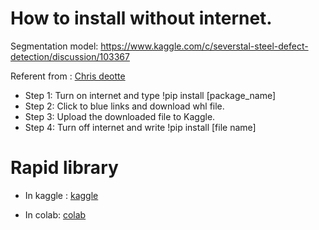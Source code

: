 # How to install without internet.

Segmentation model: https://www.kaggle.com/c/severstal-steel-defect-detection/discussion/103367

Referent from : [Chris deotte](https://www.kaggle.com/c/severstal-steel-defect-detection/discussion/113195)

+ Step 1: Turn on internet and type !pip install [package_name]
+ Step 2: Click to blue links and download whl file.
+ Step 3: Upload the downloaded file to Kaggle.
+ Step 4: Turn off internet and write !pip install [file name] 


# Rapid library

+ In kaggle : [kaggle](https://www.kaggle.com/cdeotte/rapids)

+ In colab: [colab](https://colab.research.google.com/drive/1rY7Ln6rEE1pOlfSHCYOVaqt8OvDO35J0#forceEdit=true&offline=true&sandboxMode=true)
